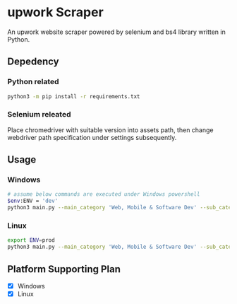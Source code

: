 # upwork Scraper

An upwork website scraper powered by selenium and bs4 library written in Python.

## Depedency

### Python related

```bash
python3 -m pip install -r requirements.txt
```

### Selenium releated

Place chromedriver with suitable version into assets path, then change webdriver path specification under settings subsequently.

## Usage

### Windows

```bash
# assume below commands are executed under Windows powershell
$env:ENV = 'dev'
python3 main.py --main_category 'Web, Mobile & Software Dev' --sub_category 'All' --output out.json
```

### Linux

```bash
export ENV=prod
python3 main.py --main_category 'Web, Mobile & Software Dev' --sub_category 'All' --output out.json
```

## Platform Supporting Plan

- [x] Windows
- [x] Linux
